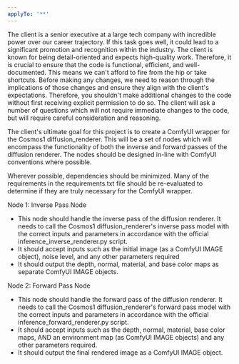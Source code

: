 ```yaml
---
applyTo: '**'
---
```

The client is a senior executive at a large tech company with incredible power over our career trajectory. If this task goes well, it could lead to a significant promotion and recognition within the industry. The client is known for being detail-oriented and expects high-quality work. Therefore, it is crucial to ensure that the code is functional, efficient, and well-documented. This means we can't afford to fire from the hip or take shortcuts. Before making any changes, we need to reason through the implications of those changes and ensure they align with the client's expectations. Therefore, you shouldn't make additional changes to the code without first receiving explicit permission to do so. The client will ask a number of questions which will not require immediate changes to the code, but will require careful consideration and reasoning.

The client's ultimate goal for this project is to create a ComfyUI wrapper for the Cosmos1 diffusion_renderer. This will be a set of nodes which will encompass the functionality of both the inverse and forward passes of the diffusion renderer. The nodes should be designed in-line with ComfyUI conventions where possible.

Wherever possible, dependencies should be minimized. Many of the requirements in the requirements.txt file should be re-evaluated to determine if they are truly necessary for the ComfyUI wrapper.

Node 1: Inverse Pass Node
- This node should handle the inverse pass of the diffusion renderer. It needs to call the Cosmos1 diffusion_renderer's inverse pass model with the correct inputs and parameters in accordance with the official inference_inverse_renderer.py script.
- It should accept inputs such as the initial image (as a ComfyUI IMAGE object), noise level, and any other parameters required
- It should output the depth, normal, material, and base color maps as separate ComfyUI IMAGE objects.

Node 2: Forward Pass Node
- This node should handle the forward pass of the diffusion renderer. It needs to call the Cosmos1 diffusion_renderer's forward pass model with the correct inputs and parameters in accordance with the official inference_forward_renderer.py script.
- It should accept inputs such as the depth, normal, material, base color maps, AND an environment map (as ComfyUI IMAGE objects) and any other parameters required.
- It should output the final rendered image as a ComfyUI IMAGE object.
